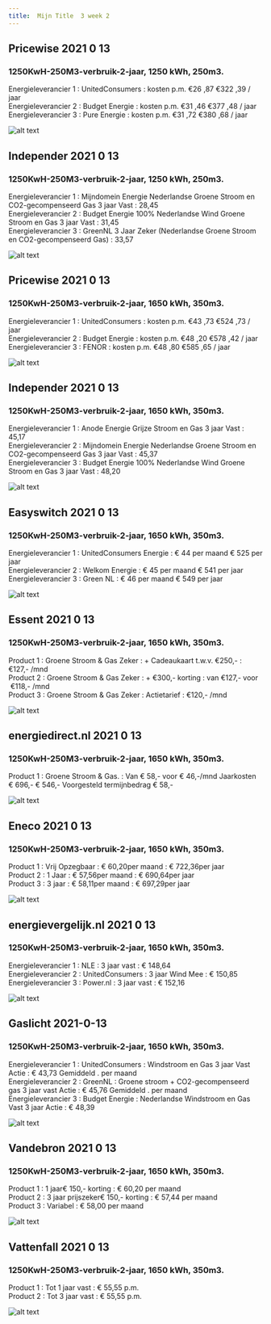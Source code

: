 ```yaml
---
title:  Mijn Title  3 week 2
---
```


## Pricewise    2021 0 13
###  1250KwH-250M3-verbruik-2-jaar, 1250 kWh,  250m3.    
Energieleverancier 1 :  UnitedConsumers  :  kosten p.m. €26 ,87 €322 ,39 / jaar  
Energieleverancier 2 :  Budget Energie :  kosten p.m. €31 ,46 €377 ,48 / jaar  
Energieleverancier 3 :  Pure Energie :  kosten p.m. €31 ,72 €380 ,68 / jaar 
 
![alt text](/img/el/pricewise-1250KwH-250M3-verbruik-2-jaar-week2.png "Vergelijk energietarieven Pricewise")
## Independer    2021 0 13
###  1250KwH-250M3-verbruik-2-jaar, 1250 kWh,  250m3.    
Energieleverancier 1 :  Mijndomein Energie Nederlandse Groene Stroom en CO2-gecompenseerd Gas 3 jaar Vast  :  28,45  
Energieleverancier 2 :  Budget Energie 100% Nederlandse Wind Groene Stroom en Gas 3 jaar Vast :  31,45  
Energieleverancier 3 :  GreenNL 3 Jaar Zeker (Nederlandse Groene Stroom en CO2-gecompenseerd Gas) :  33,57  

 
![alt text](/img/el/independer-1250KwH-250M3-verbruik-2-jaar-week2.png "Vergelijk energietarieven Independer")
## Pricewise    2021 0 13
###  1250KwH-250M3-verbruik-2-jaar, 1650 kWh,  350m3.    
Energieleverancier 1 :  UnitedConsumers  :  kosten p.m. €43 ,73 €524 ,73 / jaar  
Energieleverancier 2 :  Budget Energie :  kosten p.m. €48 ,20 €578 ,42 / jaar  
Energieleverancier 3 :  FENOR :  kosten p.m. €48 ,80 €585 ,65 / jaar 
 
![alt text](/img/el/pricewise-1250KwH-250M3-verbruik-2-jaar-week2.png "Vergelijk energietarieven Pricewise")
## Independer    2021 0 13
###  1250KwH-250M3-verbruik-2-jaar, 1650 kWh,  350m3.    
Energieleverancier 1 :  Anode Energie Grijze Stroom en Gas 3 jaar Vast  :  45,17  
Energieleverancier 2 :  Mijndomein Energie Nederlandse Groene Stroom en CO2-gecompenseerd Gas 3 jaar Vast :  45,37  
Energieleverancier 3 :  Budget Energie 100% Nederlandse Wind Groene Stroom en Gas 3 jaar Vast :  48,20  

 
![alt text](/img/el/independer-1250KwH-250M3-verbruik-2-jaar-week2.png "Vergelijk energietarieven Independer")
## Easyswitch    2021 0 13
###  1250KwH-250M3-verbruik-2-jaar, 1650 kWh,  350m3.    
Energieleverancier 1 :  UnitedConsumers Energie  : € 44 per maand € 525 per jaar   
Energieleverancier 2 :  Welkom Energie : € 45 per maand € 541 per jaar  
Energieleverancier 3 :  Green NL :  € 46 per maand € 549 per jaar   
 
![alt text](/img/el/easyswitch-1250KwH-250M3-verbruik-2-jaar-week2.png "Vergelijk energietarieven Easyswitch")
## Essent    2021 0 13
###  1250KwH-250M3-verbruik-2-jaar, 1650 kWh,  350m3.    
Product 1 :  Groene Stroom & Gas Zeker  : + Cadeaukaart t.w.v. €250,-  : €127,- /mnd  
Product 2 :  Groene Stroom & Gas Zeker : + €300,- korting  : van €127,- voor  €118,- /mnd  
Product 3 :  Groene Stroom & Gas Zeker :  Actietarief  : €120,- /mnd  
 
  

![alt text](/img/el/essent-1250KwH-250M3-verbruik-2-jaar-week2.png "Vergelijk energietarieven Essent")
## energiedirect.nl    2021 0 13
###  1250KwH-250M3-verbruik-2-jaar, 1650 kWh,  350m3.    
Product 1 :  Groene Stroom & Gas.  : Van € 58,- voor € 46,-/mnd Jaarkosten € 696,- € 546,- Voorgesteld termijnbedrag € 58,-  
 
![alt text](/img/el/energiedirect-1250KwH-250M3-verbruik-2-jaar-week2.png "Vergelijk energietarieven energiedirect.nl")
## Eneco    2021 0 13
###  1250KwH-250M3-verbruik-2-jaar, 1650 kWh,  350m3.    
Product 1 :  Vrij Opzegbaar  : € 60,20per maand  : € 722,36per jaar  
Product 2 :  1 Jaar : € 57,56per maand  : € 690,64per jaar  
Product 3 :  3 jaar :  € 58,11per maand  : € 697,29per jaar  
 
![alt text](/img/el/eneco-1250KwH-250M3-verbruik-2-jaar-week2.png "Vergelijk energietarieven Eneco")
## energievergelijk.nl    2021 0 13
###  1250KwH-250M3-verbruik-2-jaar, 1650 kWh,  350m3.    
Energieleverancier 1 :  NLE  : 3 jaar vast   : € 148,64  
Energieleverancier 2 :  UnitedConsumers : 3 jaar Wind Mee   : € 150,85  
Energieleverancier 3 :  Power.nl :  3 jaar vast   : € 152,16  
 
![alt text](/img/el/energievergelijk-1250KwH-250M3-verbruik-2-jaar-week2.png "Vergelijk energietarieven energievergelijk.nl")
## Gaslicht    2021-0-13
###  1250KwH-250M3-verbruik-2-jaar, 1650 kWh,  350m3.    
Energieleverancier 1 : UnitedConsumers : Windstroom en Gas 3 jaar Vast Actie : € 43,73 Gemiddeld . per maand   
Energieleverancier 2 : GreenNL : Groene stroom + CO2-gecompenseerd gas 3 jaar vast Actie : € 45,76 Gemiddeld . per maand   
Energieleverancier 3 : Budget Energie : Nederlandse Windstroom en Gas Vast 3 jaar Actie : € 48,39  

![alt text](/img/el/gaslicht-1250KwH-250M3-verbruik-2-jaar-week2.png "Vergelijk energietarieven gaslicht")
## Vandebron    2021 0 13
###  1250KwH-250M3-verbruik-2-jaar, 1650 kWh,  350m3.    
Product 1 :  1 jaar€ 150,- korting  :  € 60,20 per maand   
Product 2 :  3 jaar prijszeker€ 150,- korting :  € 57,44 per maand  
Product 3 :  Variabel :  € 58,00 per maand   
 
![alt text](/img/el/vandebron-1250KwH-250M3-verbruik-2-jaar-week2.png "Vergelijk energietarieven VandeBron")
## Vattenfall    2021 0 13
###  1250KwH-250M3-verbruik-2-jaar, 1650 kWh,  350m3.    
Product 1 :  Tot 1 jaar vast  : € 55,55 p.m.   
Product 2 :  Tot 3 jaar vast : € 55,55 p.m.  

![alt text](/img/el/vattenfall-1250KwH-250M3-verbruik-2-jaar-week2.png "Vergelijk energietarieven Vattenfall")